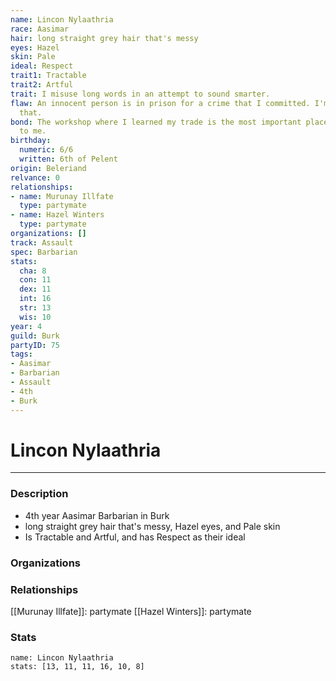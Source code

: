 ```yaml
---
name: Lincon Nylaathria
race: Aasimar
hair: long straight grey hair that's messy
eyes: Hazel
skin: Pale
ideal: Respect
trait1: Tractable
trait2: Artful
trait: I misuse long words in an attempt to sound smarter.
flaw: An innocent person is in prison for a crime that I committed. I'm okay with
  that.
bond: The workshop where I learned my trade is the most important place in the world
  to me.
birthday:
  numeric: 6/6
  written: 6th of Pelent
origin: Beleriand
relvance: 0
relationships:
- name: Murunay Illfate
  type: partymate
- name: Hazel Winters
  type: partymate
organizations: []
track: Assault
spec: Barbarian
stats:
  cha: 8
  con: 11
  dex: 11
  int: 16
  str: 13
  wis: 10
year: 4
guild: Burk
partyID: 75
tags:
- Aasimar
- Barbarian
- Assault
- 4th
- Burk
---
```

# Lincon Nylaathria
---
### Description
- 4th year Aasimar Barbarian in Burk
- long straight grey hair that's messy, Hazel eyes, and Pale skin
- Is Tractable and Artful, and has Respect as their ideal

### Organizations
### Relationships
[[Murunay Illfate]]: partymate
[[Hazel Winters]]: partymate
### Stats
```statblock
name: Lincon Nylaathria
stats: [13, 11, 11, 16, 10, 8]
```
